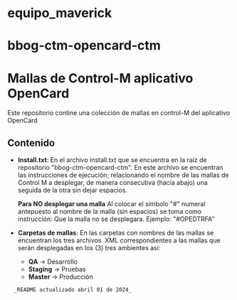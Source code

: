 # equipo_maverick
# bbog-ctm-opencard-ctm

# Mallas de Control-M aplicativo OpenCard

Este repositorio contine una colección de mallas en control-M del aplicativo OpenCard

## Contenido

- **Install.txt**: En el archivo install.txt que se encuentra en la raíz de repositorio "bbog-ctm-opencard-ctm". En este archivo se encuentran las instrucciones de ejecución; relacionando el nombre de las mallas de Control M a desplegar, de manera consecutiva (hacia abajo) una seguida de la otra sin dejar espacios.
  
  **Para NO desplegar una malla** Al colocar el símbolo "#" numeral antepuesto al nombre de la malla (sin espacios) se toma como instrucción: Que la malla no se desplegara. Ejemplo: "#OPEDTRFA"

- **Carpetas de mallas**: En las carpetas con nombres de las mallas se encuentran los tres archivos .XML correspondientes a las mallas que serán
   desplegadas en los (3) tres ambientes así:
  + **QA** -> Desarrollo
  + **Staging** -> Pruebas
  + **Master** -> Producción
~~~ 
  _README actualizado abril 01 de 2024_
~~~ 
